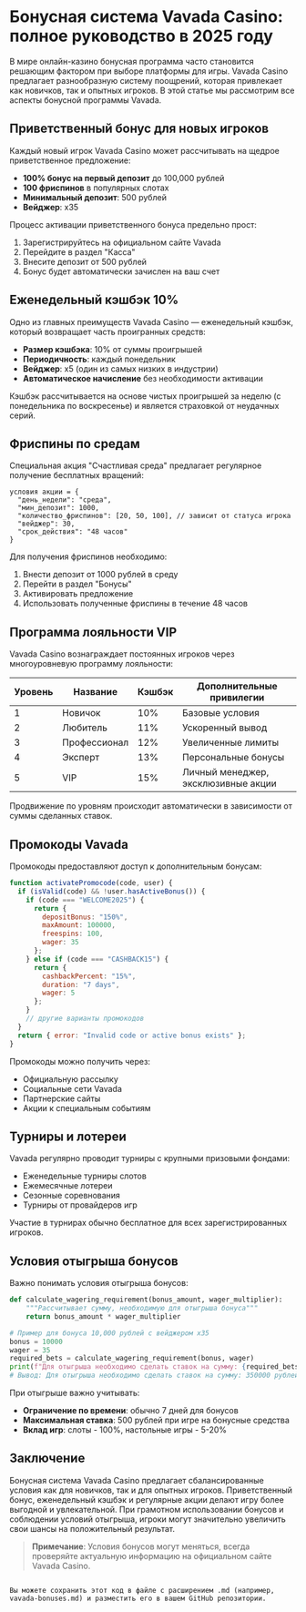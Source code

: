 # Бонусная система Vavada Casino: полное руководство в 2025 году

В мире онлайн-казино бонусная программа часто становится решающим фактором при выборе платформы для игры. Vavada Casino предлагает разнообразную систему поощрений, которая привлекает как новичков, так и опытных игроков. В этой статье мы рассмотрим все аспекты бонусной программы Vavada.

## Приветственный бонус для новых игроков

Каждый новый игрок Vavada Casino может рассчитывать на щедрое приветственное предложение:

- **100% бонус на первый депозит** до 100,000 рублей
- **100 фриспинов** в популярных слотах
- **Минимальный депозит**: 500 рублей
- **Вейджер**: x35

Процесс активации приветственного бонуса предельно прост:
1. Зарегистрируйтесь на официальном сайте Vavada
2. Перейдите в раздел "Касса"
3. Внесите депозит от 500 рублей
4. Бонус будет автоматически зачислен на ваш счет

## Еженедельный кэшбэк 10%

Одно из главных преимуществ Vavada Casino — еженедельный кэшбэк, который возвращает часть проигранных средств:

- **Размер кэшбэка**: 10% от суммы проигрышей
- **Периодичность**: каждый понедельник
- **Вейджер**: x5 (один из самых низких в индустрии)
- **Автоматическое начисление** без необходимости активации

Кэшбэк рассчитывается на основе чистых проигрышей за неделю (с понедельника по воскресенье) и является страховкой от неудачных серий.

## Фриспины по средам

Специальная акция "Счастливая среда" предлагает регулярное получение бесплатных вращений:

```
условия акции = {
  "день_недели": "среда",
  "мин_депозит": 1000,
  "количество_фриспинов": [20, 50, 100], // зависит от статуса игрока
  "вейджер": 30,
  "срок_действия": "48 часов"
}
```

Для получения фриспинов необходимо:
1. Внести депозит от 1000 рублей в среду
2. Перейти в раздел "Бонусы"
3. Активировать предложение
4. Использовать полученные фриспины в течение 48 часов

## Программа лояльности VIP

Vavada Casino вознаграждает постоянных игроков через многоуровневую программу лояльности:

| Уровень | Название | Кэшбэк | Дополнительные привилегии |
|---------|----------|--------|--------------------------|
| 1 | Новичок | 10% | Базовые условия |
| 2 | Любитель | 11% | Ускоренный вывод |
| 3 | Профессионал | 12% | Увеличенные лимиты |
| 4 | Эксперт | 13% | Персональные бонусы |
| 5 | VIP | 15% | Личный менеджер, эксклюзивные акции |

Продвижение по уровням происходит автоматически в зависимости от суммы сделанных ставок.

## Промокоды Vavada

Промокоды предоставляют доступ к дополнительным бонусам:

```javascript
function activatePromocode(code, user) {
  if (isValid(code) && !user.hasActiveBonus()) {
    if (code === "WELCOME2025") {
      return {
        depositBonus: "150%",
        maxAmount: 100000,
        freespins: 100,
        wager: 35
      };
    } else if (code === "CASHBACK15") {
      return {
        cashbackPercent: "15%",
        duration: "7 days",
        wager: 5
      };
    }
    // другие варианты промокодов
  }
  return { error: "Invalid code or active bonus exists" };
}
```

Промокоды можно получить через:
- Официальную рассылку
- Социальные сети Vavada
- Партнерские сайты
- Акции к специальным событиям

## Турниры и лотереи

Vavada регулярно проводит турниры с крупными призовыми фондами:

- Еженедельные турниры слотов
- Ежемесячные лотереи
- Сезонные соревнования
- Турниры от провайдеров игр

Участие в турнирах обычно бесплатное для всех зарегистрированных игроков.

## Условия отыгрыша бонусов

Важно понимать условия отыгрыша бонусов:

```python
def calculate_wagering_requirement(bonus_amount, wager_multiplier):
    """Рассчитывает сумму, необходимую для отыгрыша бонуса"""
    return bonus_amount * wager_multiplier

# Пример для бонуса 10,000 рублей с вейджером x35
bonus = 10000
wager = 35
required_bets = calculate_wagering_requirement(bonus, wager)
print(f"Для отыгрыша необходимо сделать ставок на сумму: {required_bets} рублей")
# Вывод: Для отыгрыша необходимо сделать ставок на сумму: 350000 рублей
```

При отыгрыше важно учитывать:
- **Ограничение по времени**: обычно 7 дней для бонусов
- **Максимальная ставка**: 500 рублей при игре на бонусные средства
- **Вклад игр**: слоты - 100%, настольные игры - 5-20%

## Заключение

Бонусная система Vavada Casino предлагает сбалансированные условия как для новичков, так и для опытных игроков. Приветственный бонус, еженедельный кэшбэк и регулярные акции делают игру более выгодной и увлекательной. При грамотном использовании бонусов и соблюдении условий отыгрыша, игроки могут значительно увеличить свои шансы на положительный результат.

> **Примечание**: Условия бонусов могут меняться, всегда проверяйте актуальную информацию на официальном сайте Vavada Casino.
```

Вы можете сохранить этот код в файле с расширением .md (например, vavada-bonuses.md) и разместить его в вашем GitHub репозитории.
